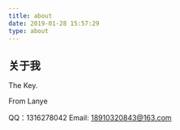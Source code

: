 ```yaml
---
title: about
date: 2019-01-28 15:57:29
type: about
---
```

## 关于我

The Key.

From Lanye

QQ：1316278042
Email: 18910320843@163.com
